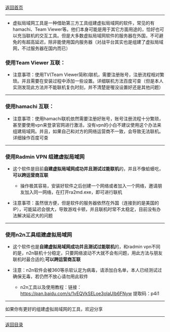 [返回首页](./Home)

***
* 虚拟局域网工具是一种借助第三方工具组建虚拟局域网的软件，常见的有hamachi、Team Viewer等。他们本身可能是用于其它方面用途的，恰好也可以充当联机的交互工具。但是大多数虚拟局域网软件的服务器在外国，不可避免的有超高延迟，除非能使用国内服务器（对战平台其实也是组建了虚拟局域网，不过服务器在国内而已）

### 使用Team Viewer 互联：


* 注意事项：使用TV(Team Viewer简称)联机，需要注册账号，注册流程相对繁琐。并且需要在安装过程中添加一些设置。详细联机方法百度可查（但是本人实测发现此方法并不能联机复仇时刻，并不清楚是喔没设置好还是其他问题）


***

### 使用hamachi 互联：


* 注意事项：使用hamachi联机依然需要注册好账号，账号注册流程十分繁琐，甚至要使用vpn来登录官网进行激活，没有vpn的小白不建议使用这个办法来组建局域网。并且，如果自己和对方的网络运营商不一致，会导致无法联机。详细操作百度可查

***
### 使用Radmin VPN 组建虚拟局域网

* 这个软件是目前**自建虚拟局域网成功并且测试过能联机**的，并且不像蛤蟆吃，**可以跨运营商互联**

  *  操作极其容易，安装好软件之后创建一个网络或者加入一个网络，邀请朋友加入同一网络，在打开ra2md.exe，即可进行联机

* 注意事项：虽然很方便，但是软件的服务器依然在外国（连接到的是美国的IP），可能延迟会很大，导致游戏卡顿，并且联机时常不太稳定，目前没有办法解决延迟大的问题

***
### 使用n2n工具组建虚拟局域网

* 这个软件也是**自建虚拟局域网成功并且测试过能联机**的，和radmin vpn不同的是，n2n联机十分稳定，只要网络波动不大就不会有问题，用此方法与朋友联机时最合适的;**可以跨运营商互联**

* 注意：n2n软件会被360等杀软认定为病毒，请添加白名单，本人已经测试过确保无毒，若仍然不放心请勿用此软件

  * n2n工具以及使用教程：链接：https://pan.baidu.com/s/1vEQVkSELoe3olaUlb6FNyw   提取码：p4i1

***
如果你有更好的组建虚拟局域网的工具，欢迎分享


***
[返回目录](./常见问题指南)